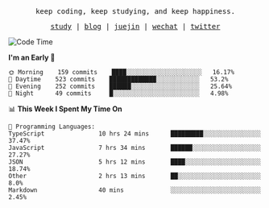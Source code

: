 <p align="center">
  <samp>
    <span>keep coding, keep studying, and keep happiness.</span>
  </samp>
</p>

<p align="center">
  <samp>
    <a href="https://github.com/ouduidui/fe-study">study</a> |
    <a href="https://deweyou.me">blog</a>  |
    <a href="https://juejin.cn/user/4309700183594366">juejin</a> |
    <a href="https://user-images.githubusercontent.com/54696834/165071004-6509e3f2-90c3-448c-9d92-3da42b0c2021.jpeg">wechat</a> |
    <a href="https://twitter.com/ouduidui">twitter</a>
  </samp>
</p>

<!--START_SECTION:waka-->
![Code Time](http://img.shields.io/badge/Code%20Time-2%2C304%20hrs%2039%20mins-blue)

**I'm an Early 🐤** 

```text
🌞 Morning    159 commits    ████░░░░░░░░░░░░░░░░░░░░░   16.17% 
🌆 Daytime    523 commits    █████████████░░░░░░░░░░░░   53.2% 
🌃 Evening    252 commits    ██████░░░░░░░░░░░░░░░░░░░   25.64% 
🌙 Night      49 commits     █░░░░░░░░░░░░░░░░░░░░░░░░   4.98%

```


📊 **This Week I Spent My Time On** 

```text
💬 Programming Languages: 
TypeScript               10 hrs 24 mins      █████████░░░░░░░░░░░░░░░░   37.47% 
JavaScript               7 hrs 34 mins       ██████░░░░░░░░░░░░░░░░░░░   27.27% 
JSON                     5 hrs 12 mins       ████░░░░░░░░░░░░░░░░░░░░░   18.74% 
Other                    2 hrs 13 mins       ██░░░░░░░░░░░░░░░░░░░░░░░   8.0% 
Markdown                 40 mins             ░░░░░░░░░░░░░░░░░░░░░░░░░   2.45%

```


<!--END_SECTION:waka-->
